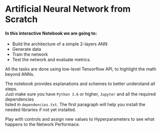 # Artificial Neural Network from Scratch

#### In this interactive Notebook we are going to:

- Build the architecture of a simple 2-layers ANN
- Generate data
- Train the network
- Test the network and evaluate metrics.

All the tasks are done using low-level Tensorflow API, to highlight the math beyond ANNs.

The notebook provides explanations and schemes to better understand all steps.  
Just make sure you have `Python 3.6` or higher, `Jupyter` and all the required dependencies  
listed in `dependencies.txt`. The first paragraph will help you install the needed libraries if not yet installed.  

Play with controls and assign new values to Hyperparameters to see what happens to the Network Performace.  



 
